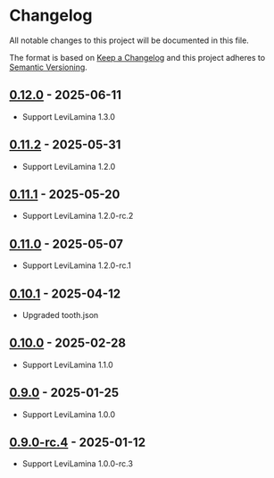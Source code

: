 # Changelog

All notable changes to this project will be documented in this file.

The format is based on [Keep a Changelog](https://keepachangelog.com/)
and this project adheres to [Semantic Versioning](https://semver.org/).

## [0.12.0] - 2025-06-11

- Support LeviLamina 1.3.0

## [0.11.2] - 2025-05-31

- Support LeviLamina 1.2.0

## [0.11.1] - 2025-05-20

- Support LeviLamina 1.2.0-rc.2

## [0.11.0] - 2025-05-07

- Support LeviLamina 1.2.0-rc.1

## [0.10.1] - 2025-04-12

- Upgraded tooth.json

## [0.10.0] - 2025-02-28

- Support LeviLamina 1.1.0

## [0.9.0] - 2025-01-25

- Support LeviLamina 1.0.0

## [0.9.0-rc.4] - 2025-01-12

- Support LeviLamina 1.0.0-rc.3

[0.12.0]: https://github.com/LiteLDev/LegacyMoney/compare/v0.11.2...v0.12.0
[0.11.2]: https://github.com/LiteLDev/LegacyMoney/compare/v0.11.1...v0.11.2
[0.11.1]: https://github.com/LiteLDev/LegacyMoney/compare/v0.11.0...v0.11.1
[0.11.0]: https://github.com/LiteLDev/LegacyMoney/compare/v0.10.1...v0.11.0
[0.10.1]: https://github.com/LiteLDev/LegacyMoney/compare/v0.10.0...v0.10.1
[0.10.0]: https://github.com/LiteLDev/LegacyMoney/compare/v0.9.0...v0.10.0
[0.9.0]: https://github.com/LiteLDev/LegacyMoney/compare/v0.9.0-rc.4...v0.9.0
[0.9.0-rc.4]: https://github.com/LiteLDev/LegacyMoney/releases/tag/v0.9.0-rc.4
